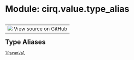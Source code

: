 <div itemscope itemtype="http://developers.google.com/ReferenceObject">
<meta itemprop="name" content="cirq.value.type_alias" />
<meta itemprop="path" content="Stable" />
</div>

# Module: cirq.value.type_alias

<!-- Insert buttons and diff -->

<table class="tfo-notebook-buttons tfo-api" align="left">

<td>
  <a target="_blank" href="https://github.com/quantumlib/cirq/tree/master/cirq/value/type_alias.py">
    <img src="https://www.tensorflow.org/images/GitHub-Mark-32px.png" />
    View source on GitHub
  </a>
</td>
</table>







## Type Aliases

[`TParamVal`](../../cirq/value/TParamVal.md)

